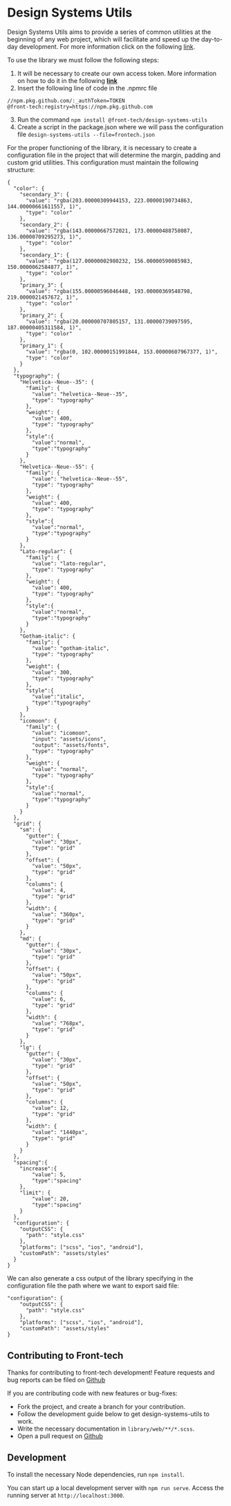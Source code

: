 # Design Systems Utils

Design Systems Utils aims to provide a series of common utilities at the beginning of any web project, which will facilitate and speed up the day-to-day development. For more information click on the following [link](https://front-tech.github.io/design-system-utils/).

To use the library we must follow the following steps:
1. It will be necessary to create our own access token. More information on how to do it in the following **[link](https://docs.github.com/es/github/authenticating-to-github/keeping-your-account-and-data-secure/creating-a-personal-access-token)**
2. Insert the following line of code in the .npmrc file 
```
//npm.pkg.github.com/:_authToken=TOKEN
@front-tech:registry=https://npm.pkg.github.com
```
3. Run the command ```npm install @front-tech/design-systems-utils```
4. Create a script in the package.json where we will pass the configuration file ```design-systems-utils --file=frontech.json```

For the proper functioning of the library, it is necessary to create a configuration file in the project that will determine the margin, padding and custom grid utilities. This configuration must maintain the following structure:

```
{
  "color": {
    "secondary_3": {
      "value": "rgba(203.00000309944153, 223.00000190734863, 144.00000661611557, 1)",
      "type": "color"
    },
    "secondary_2": {
      "value": "rgba(143.00000667572021, 173.00000488758087, 136.00000709295273, 1)",
      "type": "color"
    },
    "secondary_1": {
      "value": "rgba(127.00000002980232, 156.00000590085983, 150.0000062584877, 1)",
      "type": "color"
    },
    "primary_3": {
      "value": "rgba(155.00000596046448, 193.00000369548798, 219.0000021457672, 1)",
      "type": "color"
    },
    "primary_2": {
      "value": "rgba(20.000000707805157, 131.00000739097595, 187.00000405311584, 1)",
      "type": "color"
    },
    "primary_1": {
      "value": "rgba(0, 102.00000151991844, 153.00000607967377, 1)",
      "type": "color"
    }
  },
  "typography": {
    "Helvetica--Neue--35": {
      "family": {
        "value": "helvetica--Neue--35",
        "type": "typography"
      },
      "weight": {
        "value": 400,
        "type": "typography"
      },
      "style":{
        "value":"normal",
        "type":"typography"
      }
    },
    "Helvetica--Neue--55": {
      "family": {
        "value": "helvetica--Neue--55",
        "type": "typography"
      },
      "weight": {
        "value": 400,
        "type": "typography"
      },
      "style":{
        "value":"normal",
        "type":"typography"
      }
    },
    "Lato-regular": {
      "family": {
        "value": "lato-regular",
        "type": "typography"
      },
      "weight": {
        "value": 400,
        "type": "typography"
      },
      "style":{
        "value":"normal",
        "type":"typography"
      }
    },
    "Gotham-italic": {
      "family": {
        "value": "gotham-italic",
        "type": "typography"
      },
      "weight": {
        "value": 300,
        "type": "typography"
      },
      "style":{
        "value":"italic",
        "type":"typography"
      }
    },
    "icomoon": {
      "family": {
        "value": "icomoon",
        "input": "assets/icons",
        "output": "assets/fonts",
        "type": "typography"
      },
      "weight": {
        "value": "normal",
        "type": "typography"
      },
      "style":{
        "value":"normal",
        "type":"typography"
      }
    }
  },
  "grid": {
    "sm": {
      "gutter": {
        "value": "30px",
        "type": "grid"
      },
      "offset": {
        "value": "50px",
        "type": "grid"
      },
      "columns": {
        "value": 4,
        "type": "grid"
      },
      "width": {
        "value": "360px",
        "type": "grid"
      }
    },
    "md": {
      "gutter": {
        "value": "30px",
        "type": "grid"
      },
      "offset": {
        "value": "50px",
        "type": "grid"
      },
      "columns": {
        "value": 6,
        "type": "grid"
      },
      "width": {
        "value": "768px",
        "type": "grid"
      }
    },
    "lg": {
      "gutter": {
        "value": "30px",
        "type": "grid"
      },
      "offset": {
        "value": "50px",
        "type": "grid"
      },
      "columns": {
        "value": 12,
        "type": "grid"
      },
      "width": {
        "value": "1440px",
        "type": "grid"
      }
    }
  },
  "spacing":{
    "increase":{
        "value": 5,
        "type":"spacing"
    },
    "limit": {
        "value": 20,
        "type":"spacing"
    }
  },
  "configuration": {
    "outputCSS": {
      "path": "style.css"
    },
    "platforms": ["scss", "ios", "android"],
    "customPath": "assets/styles"
  }
}
```


We can also generate a css output of the library specifying in the configuration file the path where we want to export said file:

```
"configuration": {
    "outputCSS": {
      "path": "style.css"
    },
    "platforms": ["scss", "ios", "android"],
    "customPath": "assets/styles"
}
```

## Contributing to Front-tech

Thanks for contributing to front-tech development!
Feature requests and bug reports can be filed on [Github](https://github.com/front-tech/design-system-utils)

If you are contributing code with new features or bug-fixes:
- Fork the project, and create a branch for your contribution.
- Follow the development guide below to get design-systems-utils to work.
- Write the necessary documentation in ```library/web/**/*.scss```.
- Open a pull request on [Github](https://github.com/front-tech/design-system-utils/issues)

## Development
To install the necessary Node dependencies, run ```npm install```.

You can start up a local development server with ```npm run serve```.
Access the running server at ```http://localhost:3000```.